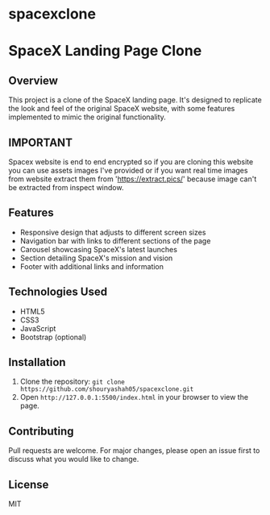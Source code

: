 # spacexclone
# SpaceX Landing Page Clone

## Overview
This project is a clone of the SpaceX landing page. It's designed to replicate the look and feel of the original SpaceX website, with some features implemented to mimic the original functionality.

## IMPORTANT
Spacex website is end to end encrypted so if you are cloning this website you can use assets images I've provided or if you want real time images from website extract them from 'https://extract.pics/' because image can't be extracted from inspect window.

## Features
- Responsive design that adjusts to different screen sizes
- Navigation bar with links to different sections of the page
- Carousel showcasing SpaceX's latest launches
- Section detailing SpaceX's mission and vision
- Footer with additional links and information

## Technologies Used
- HTML5
- CSS3
- JavaScript
- Bootstrap (optional)

## Installation
1. Clone the repository: `git clone https://github.com/shouryashah05/spacexclone.git`
2. Open `http://127.0.0.1:5500/index.html` in your browser to view the page.

## Contributing
Pull requests are welcome. For major changes, please open an issue first to discuss what you would like to change.

## License
MIT
